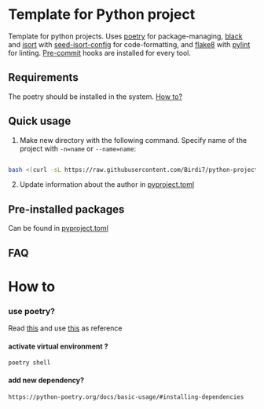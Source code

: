 # Template for Python project

Template for python projects. Uses [poetry](http://poetry.eustace.io) for package-managing, [black](https://github.com/psf/black) and [isort](https://github.com/timothycrosley/isort) with [seed-isort-config](https://github.com/asottile/seed-isort-config) for code-formatting, and [flake8](http://flake8.pycqa.org/en/latest/) with [pylint](https://www.pylint.org) for linting. [Pre-commit](https://pre-commit.com) hooks are installed for every tool.

## Requirements

The poetry should be installed in the system. [How to?](https://python-poetry.org/docs/#installation)

## Quick usage

1. Make new directory with the following command.
   Specify name of the project with `-n=name` or `--name=name`:

```bash

bash <(curl -sL https://raw.githubusercontent.com/Birdi7/python-project-template/master/install.sh) -n=new_project
```

2. Update information about the author in [pyproject.toml](pyproject.toml#L7)

## Pre-installed packages

Can be found in [pyproject.toml](pyproject.toml#L7)


## FAQ
# How to

### use poetry? 
Read [this](https://python-poetry.org/docs/basic-usage/) and use [this](https://python-poetry.org/docs/cli/) as reference

#### activate virtual environment ?
```poetry shell```

#### add new dependency?
```https://python-poetry.org/docs/basic-usage/#installing-dependencies```
